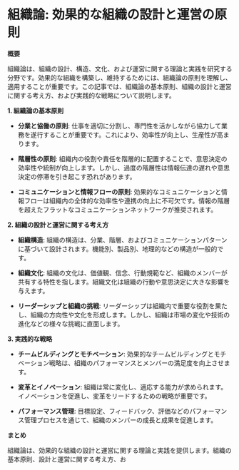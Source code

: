 # 組織論: 効果的な組織の設計と運営の原則

**概要**

組織論は、組織の設計、構造、文化、および運営に関する理論と実践を研究する分野です。効果的な組織を構築し、維持するためには、組織論の原則を理解し、適用することが重要です。この記事では、組織論の基本原則、組織の設計と運営に関する考え方、および実践的な戦略について説明します。


**1. 組織論の基本原則**

- **分業と協働の原則**: 仕事を適切に分割し、専門性を活かしながら協力して業務を遂行することが重要です。これにより、効率性が向上し、生産性が高まります。

- **階層性の原則**: 組織内の役割や責任を階層的に配置することで、意思決定の効率性や統制が向上します。しかし、過度の階層性は情報伝達の遅れや意思決定の停滞を引き起こす恐れがあります。

- **コミュニケーションと情報フローの原則**: 効果的なコミュニケーションと情報フローは組織内の全体的な効率性や連携の向上に不可欠です。情報の階層を超えたフラットなコミュニケーションネットワークが推奨されます。

**2. 組織の設計と運営に関する考え方**

- **組織構造**: 組織の構造は、分業、階層、およびコミュニケーションパターンに基づいて設計されます。機能別、製品別、地理的などの構造が一般的です。

- **組織文化**: 組織の文化は、価値観、信念、行動規範など、組織のメンバーが共有する特性を指します。組織文化は組織の行動や意思決定に大きな影響を与えます。

- **リーダーシップと組織の挑戦**: リーダーシップは組織内で重要な役割を果たし、組織の方向性や文化を形成します。しかし、組織は市場の変化や技術の進化などの様々な挑戦に直面します。

**3. 実践的な戦略**

- **チームビルディングとモチベーション**: 効果的なチームビルディングとモチベーション戦略は、組織のパフォーマンスとメンバーの満足度を向上させます。

- **変革とイノベーション**: 組織は常に変化し、適応する能力が求められます。イノベーションを促進し、変革をリードするための戦略が重要です。

- **パフォーマンス管理**: 目標設定、フィードバック、評価などのパフォーマンス管理プロセスを通じて、組織のメンバーの成長と成果を促進します。

**まとめ**

組織論は、効果的な組織の設計と運営に関する理論と実践を提供します。組織の基本原則、設計と運営に関する考え方、お